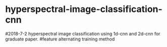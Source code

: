 # hyperspectral-image-classification-cnn
#2018-7-2 hyperspectral image classification using 1d-cnn and 2d-cnn for graduate paper.
#feature alternating training method
